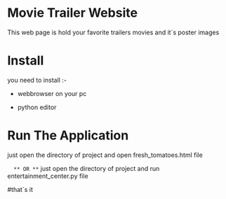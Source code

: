 # Movie Trailer Website

This web page is hold your favorite trailers movies and it`s poster images

# Install

you need to install :-

* webbrowser on your pc

* python editor 

# Run The Application 

just open the directory of project and open fresh_tomatoes.html file

```   ** OR ** ```
just open the directory of project and run entertainment_center.py file

#that`s it

